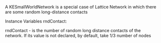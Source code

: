 A KESmallWorldNetwork is a special case of Lattice Network in which there are some random long-distance contacts

Instance Variables
	rndContact:		<Integer>

rndContact
	- is the number of random long distance contacts of the network. If its value is not declared, by default, take 1/3 number of nodes
